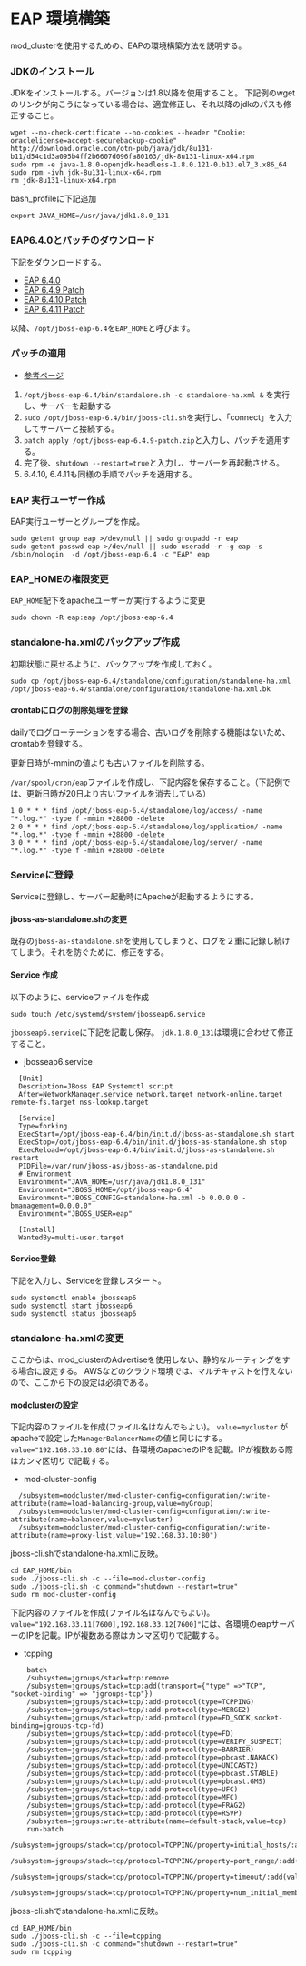 # EAP 環境構築

mod_clusterを使用するための、EAPの環境構築方法を説明する。

### JDKのインストール

JDKをインストールする。バージョンは1.8以降を使用すること。
下記例のwgetのリンクが向こうになっている場合は、適宜修正し、それ以降のjdkのパスも修正すること。

```
wget --no-check-certificate --no-cookies --header "Cookie: oraclelicense=accept-securebackup-cookie" http://download.oracle.com/otn-pub/java/jdk/8u131-b11/d54c1d3a095b4ff2b6607d096fa80163/jdk-8u131-linux-x64.rpm
sudo rpm -e java-1.8.0-openjdk-headless-1.8.0.121-0.b13.el7_3.x86_64
sudo rpm -ivh jdk-8u131-linux-x64.rpm
rm jdk-8u131-linux-x64.rpm
```

bash_profileに下記追加
```
export JAVA_HOME=/usr/java/jdk1.8.0_131
```

### EAP6.4.0とパッチのダウンロード
下記をダウンロードする。

* [EAP 6.4.0]()
* [EAP 6.4.9 Patch]()
* [EAP 6.4.10 Patch]()
* [EAP 6.4.11 Patch]()


以降、`/opt/jboss-eap-6.4`を`EAP_HOME`と呼びます。

### パッチの適用
* [参考ページ](https://access.redhat.com/documentation/ja-JP/JBoss_Enterprise_Application_Platform/6.2/html/Installation_Guide/Installing_Patches_in_Zip_Form_Using_the_patch_Command.html)

1. `/opt/jboss-eap-6.4/bin/standalone.sh -c standalone-ha.xml &` を実行し、サーバーを起動する
1. `sudo /opt/jboss-eap-6.4/bin/jboss-cli.sh`を実行し、「connect」を入力してサーバーと接続する。
1. `patch apply /opt/jboss-eap-6.4.9-patch.zip`と入力し、パッチを適用する。
1. 完了後、`shutdown --restart=true`と入力し、サーバーを再起動させる。
1. 6.4.10, 6.4.11も同様の手順でパッチを適用する。

### EAP 実行ユーザー作成

EAP実行ユーザーとグループを作成。

```
sudo getent group eap >/dev/null || sudo groupadd -r eap
sudo getent passwd eap >/dev/null || sudo useradd -r -g eap -s /sbin/nologin  -d /opt/jboss-eap-6.4 -c "EAP" eap
```

### EAP_HOMEの権限変更

`EAP_HOME`配下をapacheユーザーが実行するように変更

```
sudo chown -R eap:eap /opt/jboss-eap-6.4
```

### standalone-ha.xmlのバックアップ作成

初期状態に戻せるように、バックアップを作成しておく。

```
sudo cp /opt/jboss-eap-6.4/standalone/configuration/standalone-ha.xml /opt/jboss-eap-6.4/standalone/configuration/standalone-ha.xml.bk
```

#### crontabにログの削除処理を登録

dailyでログローテーションをする場合、古いログを削除する機能はないため、crontabを登録する。

更新日時が-mminの値よりも古いファイルを削除する。

`/var/spool/cron/eap`ファイルを作成し、下記内容を保存すること。（下記例では、更新日時が20日より古いファイルを消去している）

```
1 0 * * * find /opt/jboss-eap-6.4/standalone/log/access/ -name "*.log.*" -type f -mmin +28800 -delete
2 0 * * * find /opt/jboss-eap-6.4/standalone/log/application/ -name "*.log.*" -type f -mmin +28800 -delete
3 0 * * * find /opt/jboss-eap-6.4/standalone/log/server/ -name "*.log.*" -type f -mmin +28800 -delete
```

### Serviceに登録

Serviceに登録し、サーバー起動時にApacheが起動するようにする。

#### jboss-as-standalone.shの変更

既存の`jboss-as-standalone.sh`を使用してしまうと、ログを２重に記録し続けてしまう。それを防ぐために、修正をする。

#### Service 作成

以下のように、serviceファイルを作成
```
sudo touch /etc/systemd/system/jbosseap6.service
```

`jbosseap6.service`に下記を記載し保存。
`jdk.1.8.0_131`は環境に合わせて修正すること。

* jbosseap6.service

```
  [Unit]
  Description=JBoss EAP Systemctl script
  After=NetworkManager.service network.target network-online.target remote-fs.target nss-lookup.target

  [Service]
  Type=forking
  ExecStart=/opt/jboss-eap-6.4/bin/init.d/jboss-as-standalone.sh start
  ExecStop=/opt/jboss-eap-6.4/bin/init.d/jboss-as-standalone.sh stop
  ExecReload=/opt/jboss-eap-6.4/bin/init.d/jboss-as-standalone.sh restart
  PIDFile=/var/run/jboss-as/jboss-as-standalone.pid
  # Environment
  Environment="JAVA_HOME=/usr/java/jdk1.8.0_131"
  Environment="JBOSS_HOME=/opt/jboss-eap-6.4"
  Environment="JBOSS_CONFIG=standalone-ha.xml -b 0.0.0.0 -bmanagement=0.0.0.0"
  Environment="JBOSS_USER=eap"

  [Install]
  WantedBy=multi-user.target
```

#### Service登録

下記を入力し、Serviceを登録しスタート。

```
sudo systemctl enable jbosseap6
sudo systemctl start jbosseap6
sudo systemctl status jbosseap6
```

### standalone-ha.xmlの変更

ここからは、mod_clusterのAdvertiseを使用しない、静的なルーティングをする場合に設定する。
AWSなどのクラウド環境では、マルチキャストを行えないので、ここから下の設定は必須である。

#### modclusterの設定

下記内容のファイルを作成(ファイル名はなんでもよい)。
`value=mycluster` がapacheで設定した`ManagerBalancerName`の値と同じにする。
`value="192.168.33.10:80"`には、各環境のapacheのIPを記載。IPが複数ある際はカンマ区切りで記載する。

* mod-cluster-config

```
  /subsystem=modcluster/mod-cluster-config=configuration/:write-attribute(name=load-balancing-group,value=myGroup)
  /subsystem=modcluster/mod-cluster-config=configuration/:write-attribute(name=balancer,value=mycluster)
  /subsystem=modcluster/mod-cluster-config=configuration/:write-attribute(name=proxy-list,value="192.168.33.10:80")
```

jboss-cli.shでstandalone-ha.xmlに反映。
```
cd EAP_HOME/bin
sudo ./jboss-cli.sh -c --file=mod-cluster-config
sudo ./jboss-cli.sh -c command="shutdown --restart=true"
sudo rm mod-cluster-config
```

下記内容のファイルを作成(ファイル名はなんでもよい)。
`value="192.168.33.11[7600],192.168.33.12[7600]"`には、各環境のeapサーバーのIPを記載。IPが複数ある際はカンマ区切りで記載する。

* tcpping

```
    batch
    /subsystem=jgroups/stack=tcp:remove
    /subsystem=jgroups/stack=tcp:add(transport={"type" =>"TCP", "socket-binding" => "jgroups-tcp"})
    /subsystem=jgroups/stack=tcp/:add-protocol(type=TCPPING)
    /subsystem=jgroups/stack=tcp/:add-protocol(type=MERGE2)
    /subsystem=jgroups/stack=tcp/:add-protocol(type=FD_SOCK,socket-binding=jgroups-tcp-fd)
    /subsystem=jgroups/stack=tcp/:add-protocol(type=FD)
    /subsystem=jgroups/stack=tcp/:add-protocol(type=VERIFY_SUSPECT)
    /subsystem=jgroups/stack=tcp/:add-protocol(type=BARRIER)
    /subsystem=jgroups/stack=tcp/:add-protocol(type=pbcast.NAKACK)
    /subsystem=jgroups/stack=tcp/:add-protocol(type=UNICAST2)
    /subsystem=jgroups/stack=tcp/:add-protocol(type=pbcast.STABLE)
    /subsystem=jgroups/stack=tcp/:add-protocol(type=pbcast.GMS)
    /subsystem=jgroups/stack=tcp/:add-protocol(type=UFC)
    /subsystem=jgroups/stack=tcp/:add-protocol(type=MFC)
    /subsystem=jgroups/stack=tcp/:add-protocol(type=FRAG2)
    /subsystem=jgroups/stack=tcp/:add-protocol(type=RSVP)
    /subsystem=jgroups:write-attribute(name=default-stack,value=tcp)
    run-batch
    /subsystem=jgroups/stack=tcp/protocol=TCPPING/property=initial_hosts/:add(value="192.168.33.11[7600],192.168.33.12[7600]")
    /subsystem=jgroups/stack=tcp/protocol=TCPPING/property=port_range/:add(value=0)
    /subsystem=jgroups/stack=tcp/protocol=TCPPING/property=timeout/:add(value=3000)
    /subsystem=jgroups/stack=tcp/protocol=TCPPING/property=num_initial_members/:add(value=3)
```

jboss-cli.shでstandalone-ha.xmlに反映。
```
cd EAP_HOME/bin
sudo ./jboss-cli.sh -c --file=tcpping
sudo ./jboss-cli.sh -c command="shutdown --restart=true"
sudo rm tcpping
```
